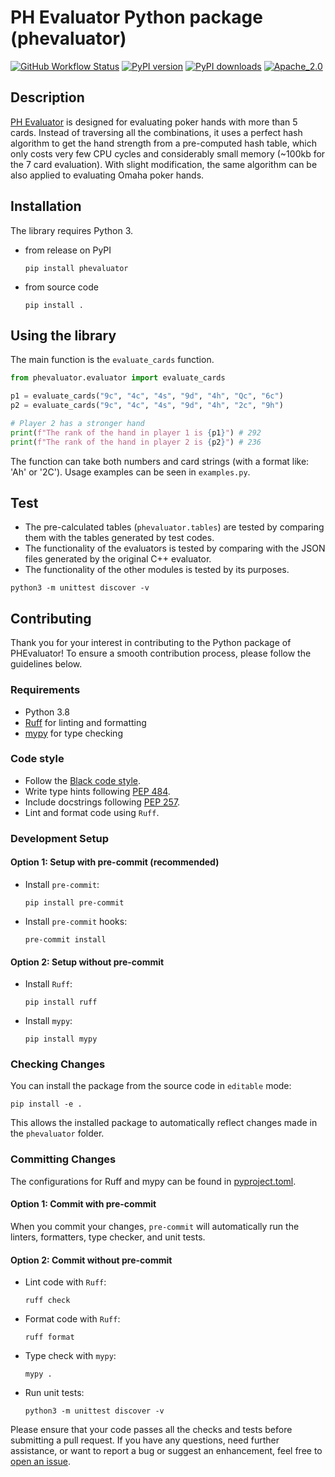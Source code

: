 # PH Evaluator Python package (phevaluator)

[![GitHub Workflow Status](https://img.shields.io/github/workflow/status/HenryRLee/PokerHandEvaluator/CI?color=green&logo=github)](https://github.com/HenryRLee/PokerHandEvaluator/actions/workflows/ci.yml)
[![PyPI version](https://badge.fury.io/py/phevaluator.svg)](https://badge.fury.io/py/phevaluator)
[![PyPI downloads](https://img.shields.io/pypi/dm/phevaluator)](https://shields.io/category/downloads)
[![Apache_2.0](https://img.shields.io/badge/License-Apache_2.0-blue.svg)](https://github.com/HenryRLee/PokerHandEvaluator/blob/master/python/LICENSE)

## Description

[PH Evaluator](https://github.com/HenryRLee/PokerHandEvaluator) is designed
for evaluating poker hands with more than 5 cards. Instead of traversing all
the combinations, it uses a perfect hash algorithm to get the hand strength
from a pre-computed hash table, which only costs very few CPU cycles and
considerably small memory (~100kb for the 7 card evaluation). With slight
modification, the same algorithm can be also applied to evaluating Omaha
poker hands.

## Installation

The library requires Python 3.

* from release on PyPI

  ```shell
  pip install phevaluator
  ```

* from source code

  ```shell
  pip install .
  ```

## Using the library

The main function is the `evaluate_cards` function.

```python
from phevaluator.evaluator import evaluate_cards

p1 = evaluate_cards("9c", "4c", "4s", "9d", "4h", "Qc", "6c")
p2 = evaluate_cards("9c", "4c", "4s", "9d", "4h", "2c", "9h")

# Player 2 has a stronger hand
print(f"The rank of the hand in player 1 is {p1}") # 292
print(f"The rank of the hand in player 2 is {p2}") # 236
```

The function can take both numbers and card strings (with a format like: 'Ah' or
'2C'). Usage examples can be seen in `examples.py`.

## Test

* The pre-calculated tables (`phevaluator.tables`) are tested by comparing them
  with the tables generated by test codes.
* The functionality of the evaluators is tested by comparing with the JSON files
  generated by the original C++ evaluator.
* The functionality of the other modules is tested by its purposes.

```shell
python3 -m unittest discover -v
```

## Contributing

Thank you for your interest in contributing to the Python package of PHEvaluator!
To ensure a smooth contribution process, please follow the guidelines below.

### Requirements

* Python 3.8
* [Ruff](https://docs.astral.sh/ruff/) for linting and formatting
* [mypy](https://mypy-lang.org/) for type checking

### Code style

* Follow the [Black code style](https://black.readthedocs.io/en/stable/the_black_code_style/current_style.html).
* Write type hints following [PEP 484](https://www.python.org/dev/peps/pep-0484/).
* Include docstrings following [PEP 257](https://www.python.org/dev/peps/pep-0257/).
* Lint and format code using `Ruff`.

### Development Setup

#### Option 1: Setup with pre-commit (recommended)

* Install `pre-commit`:

  ```shell
  pip install pre-commit
  ```

* Install `pre-commit` hooks:

  ```shell
  pre-commit install
  ```

#### Option 2: Setup without pre-commit

* Install `Ruff`:

  ```shell
  pip install ruff
  ```

* Install `mypy`:

  ```shell
  pip install mypy
  ```

### Checking Changes

You can install the package from the source code in `editable` mode:

```shell
pip install -e .
```

This allows the installed package to automatically reflect changes made in the `phevaluator`
folder.

### Committing Changes

The configurations for Ruff and mypy can be found in [pyproject.toml](pyproject.toml).

#### Option 1: Commit with pre-commit

When you commit your changes, `pre-commit` will automatically run the linters, formatters,
type checker, and unit tests.

#### Option 2: Commit without pre-commit

* Lint code with `Ruff`:

  ```shell
  ruff check
  ```

* Format code with `Ruff`:

  ```shell
  ruff format
  ```

* Type check with `mypy`:

  ```shell
  mypy .
  ```

* Run unit tests:

  ```shell
  python3 -m unittest discover -v
  ```

Please ensure that your code passes all the checks and tests before submitting a
pull request. If you have any questions, need further assistance, or want to report
a bug or suggest an enhancement, feel free to [open an issue](https://github.com/HenryRLee/PokerHandEvaluator/issues).
